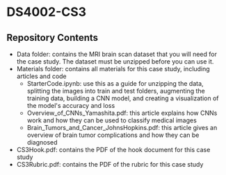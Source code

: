 # DS4002-CS3
## Repository Contents
- Data folder: contains the MRI brain scan dataset that you will need for the case study. The dataset must be unzipped before you can use it.
- Materials folder: contains all materials for this case study, including articles and code
  - StarterCode.ipynb: use this as a guide for unzipping the data, splitting the images into train and test folders, augmenting the training data, building a CNN model, and creating a visualization of the model's accuracy and loss
  - Overview_of_CNNs_Yamashita.pdf: this article explains how CNNs work and how they can be used to classify medical images
  - Brain_Tumors_and_Cancer_JohnsHopkins.pdf: this article gives an overview of brain tumor complications and how they can be diagnosed
- CS3Hook.pdf: contains the PDF of the hook document for this case study
- CS3Rubric.pdf: contains the PDF of the rubric for this case study
